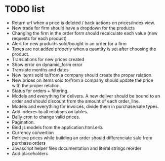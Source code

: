 # TODO list

* Return url when a price is deleted / back actions on prices/index view.
* New trade for firm should have a dropdown for the products
* Changing the firm in the order form should recalculate each value (new requests for each product)
* Alert for new products sold/bought in an order for a firm
* Taxes are not added properly when a quantity is set after choosing the product.
* Translations for new prices created
* Show error on dynamic_form error
* Translate months and dates
* New items sold to/from a company should create the proper relation.
* New prices on items sold to/from a company should update the price with the proper relation.
* Status for orders + filtering.
* Models and everything for delivers. A new deliver should be bound to an order and should discount from the amount of each order_line.
* Models and everything for invoices, divide them in purchase/sale types.
* Add indexes to all relations on tables.
* Daily cron to change valid prices.
* Pagination.
* Bind js models from the application.html.erb.
* Currency convertion
* Retrieve prices while building an order should differenciate sale from purchase orders
* Javascript helper files documentation and literal strings reorder
* Add placeholders
